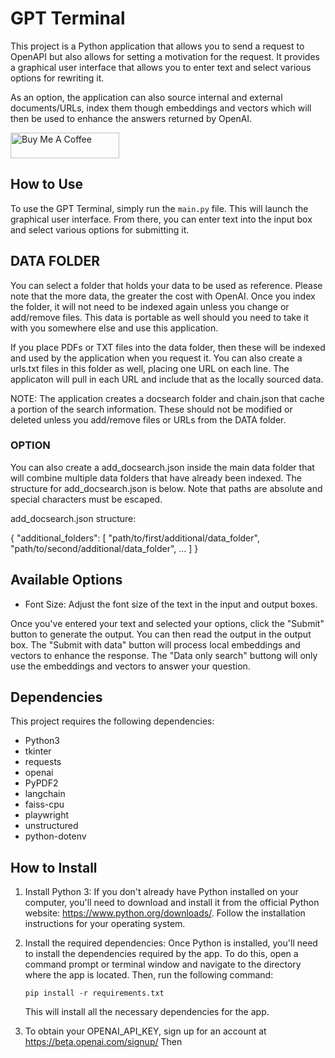 # GPT Terminal

This project is a Python application that allows you to send a request to OpenAPI but also allows for setting a motivation for the request. It provides a graphical user interface that allows you to enter text and select various options for rewriting it.

As an option, the application can also source internal and external documents/URLs, index them though embeddings and vectors which will then be used to enhance the answers returned by OpenAI.

<a href="https://www.buymeacoffee.com/travin" target="_blank"><img src="https://cdn.buymeacoffee.com/buttons/default-orange.png" alt="Buy Me A Coffee" height="41" width="174"></a>

## How to Use
To use the GPT Terminal, simply run the `main.py` file. This will launch the graphical user interface. From there, you can enter text into the input box and select various options for submitting it.

## DATA FOLDER
You can select a folder that holds your data to be used as reference. Please note that the more data, the greater the cost with OpenAI.
Once you index the folder, it will not need to be indexed again unless you change or add/remove files. This data is portable as well should you need to take it with you somewhere else and use this application.

If you place PDFs or TXT files into the data folder, then these will be indexed and used by the application when you request it.
You can also create a urls.txt files in this folder as well, placing one URL on each line. The applicaton will pull in each URL and include that as the locally sourced data.

NOTE: The application creates a docsearch folder and chain.json that cache a portion of the search information. These should not be modified or deleted unless you add/remove files or URLs from the DATA folder.

### OPTION
You can also create a add_docsearch.json inside the main data folder that will combine multiple data folders that have already been indexed.
The structure for add_docsearch.json is below. Note that paths are absolute and special characters must be escaped.

add_docsearch.json structure:

{
    "additional_folders": [
        "path/to/first/additional/data_folder",
        "path/to/second/additional/data_folder",
        ...
    ]
}


## Available Options
- Font Size: Adjust the font size of the text in the input and output boxes.

Once you've entered your text and selected your options, click the "Submit" button to generate the output. You can then read the output in the output box.
The "Submit with data" button will process local embeddings and vectors to enhance the response.
The "Data only search" buttong will only use the embeddings and vectors to answer your question. 

## Dependencies
This project requires the following dependencies:
- Python3
- tkinter
- requests
- openai
- PyPDF2
- langchain
- faiss-cpu
- playwright
- unstructured
- python-dotenv

## How to Install
1. Install Python 3: If you don't already have Python installed on your computer, you'll need to download and install it from the official Python website: https://www.python.org/downloads/. Follow the installation instructions for your operating system.

2. Install the required dependencies: Once Python is installed, you'll need to install the dependencies required by the app. To do this, open a command prompt or terminal window and navigate to the directory where the app is located. Then, run the following command:

   ```
   pip install -r requirements.txt
   ```

   This will install all the necessary dependencies for the app.

3. To obtain your OPENAI_API_KEY, sign up for an account at https://beta.openai.com/signup/
Then